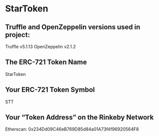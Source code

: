 # StarToken

## Truffle and OpenZeppelin versions used in project:
Truffle v5.1.13
OpenZeppelin v2.1.2

## The ERC-721 Token Name
StarToken

## Your ERC-721 Token Symbol
STT

## Your “Token Address” on the Rinkeby Network
Etherscan: 0x234Dd09C46eB769D85d84a01A73f4f96920564F8